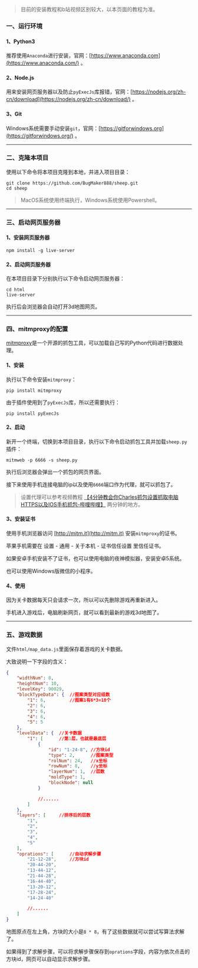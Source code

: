 
> 目前的安装教程和b站视频区别较大，以本页面的教程为准。

### 一、运行环境

#### 1、Python3

推荐使用`Anaconda`进行安装，官网：[https://www.anaconda.com](https://www.anaconda.com/) 。

#### 2、Node.js

用来安装网页服务器以及防止`pyExecJs`库报错，官网：[https://nodejs.org/zh-cn/download](https://nodejs.org/zh-cn/download/) 。

#### 3、Git

Windows系统需要手动安装`git`，官网：[https://gitforwindows.org](https://gitforwindows.org/) 。

---

### 二、克隆本项目

使用以下命令将本项目克隆到本地，并进入项目目录：
```
git clone https://github.com/BugMaker888/sheep.git
cd sheep
```

> MacOS系统使用终端执行，Windows系统使用Powershell。

---

### 三、启动网页服务器

#### 1、安装网页服务器

```
npm install -g live-server
```

#### 2、启动网页服务器

在本项目目录下分别执行以下命令启动网页服务器：
```
cd html
live-server
```

执行后会浏览器会自动打开3d地图网页。

---

### 四、mitmproxy的配置

[mitmproxy](https://github.com/mitmproxy/mitmproxy)是一个开源的抓包工具，可以加载自己写的Python代码进行数据处理。

#### 1、安装

执行以下命令安装`mitmproxy`：
```
pip install mitmproxy
```

由于插件使用到了`pyExecJs`库，所以还需要执行：
```
pip install pyExecJs
```

#### 2、启动

新开一个终端，切换到本项目目录，执行以下命令启动抓包工具并加载`sheep.py`插件：
```
mitmweb -p 6666 -s sheep.py
```

执行后浏览器会弹出一个抓包的网页界面。

接下来使用手机连接电脑的ip以及使用`6666`端口作为代理，就可以抓包了。

> 设置代理可以参考视频教程 [【4分钟教会你Charles抓包设置抓取电脑HTTPS以及IOS手机抓包-哔哩哔哩】](https://b23.tv/S0d8iYa) 两分钟的地方。

#### 3、安装证书

使用手机浏览器访问 [http://mitm.it](http://mitm.it) 安装`mitmproxy`的证书。

苹果手机需要在 <kbd>设置</kbd> - <kbd>通用</kbd> - <kbd>关于本机</kbd> - <kbd>证书信任设置</kbd> 里信任证书。

如果安卓手机安装不了证书，也可以使用电脑的夜神模拟器，安装安卓5系统。

也可以使用Windows版微信的小程序。

#### 4、使用

因为关卡数据每天只会请求一次，所以可以先删除游戏再重新进入。

手机进入游戏后，电脑刷新网页，就可以看到最新的游戏3d地图了。

---

### 五、游戏数据

文件`html/map_data.js`里面保存着游戏的关卡数据。

大致说明一下字段的含义：

``` json
{
    "widthNum": 8,
    "heightNum": 10,
    "levelKey": 90029,
    "blockTypeData": {  //图案类型对应组数
        "1": 6,         //图案1有6*3=18个
        "2": 6,
        "3": 6,
        "4": 6,
        "5": 5
    },
    "levelData": {  //关卡数据
        "1": [      //第1层，也就是最底层
            {
                "id": "1-24-8", //方块id
                "type": 2,      //图案类型
                "rolNum": 24,   //x坐标
                "rowNum": 8,    //y坐标
                "layerNum": 1,  //层数
                "moldType": 1,
                "blockNode": null
            }

            //......
        ]
    },
    "layers": [     //排序后的层数
        "1",
        "2",
        "3",
        "4",
        "5"
    ],
    "oprations": [      //自动求解步骤
        "21-12-28",     //方块id
        "20-44-20",
        "13-44-12",
        "21-44-28",
        "16-44-40",
        "13-20-12",
        "17-28-24",
        "14-24-40"

        //......
    ]
}
```

地图原点在左上角，方块的大小是`8 * 8`，有了这些数据就可以尝试写算法求解了。

如果得到了求解步骤，可以将求解步骤保存到`oprations`字段，内容为依次点击的方块id，网页可以自动显示求解步骤。
